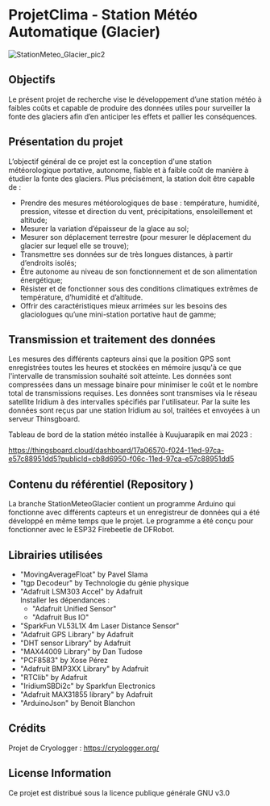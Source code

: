 # ProjetClima - Station Météo Automatique (Glacier)
![StationMeteo_Glacier_pic2](https://github.com/climatoLab/StationMeteoGlacier/assets/102256913/b81ce2fa-4a42-488c-8efd-8a72bb7f2622)

## Objectifs
Le présent projet de recherche vise le développement d’une station météo à faibles coûts et capable de produire des données utiles pour surveiller la fonte des glaciers afin d’en anticiper les effets et pallier les conséquences. 

## Présentation du projet 
L’objectif général de ce projet est la conception d'une station météorologique portative, autonome, fiable et à faible coût de manière à étudier la fonte des glaciers. Plus précisément, la station doit être capable de :
- Prendre des mesures météorologiques de base : température, humidité, pression, vitesse et direction du vent, précipitations, ensoleillement et altitude;
- Mesurer la variation d’épaisseur de la glace au sol;
- Mesurer son déplacement terrestre (pour mesurer le déplacement du glacier sur lequel elle se trouve);
- Transmettre ses données sur de très longues distances, à partir d’endroits isolés;
- Être autonome au niveau de son fonctionnement et de son alimentation énergétique;
- Résister et de fonctionner sous des conditions climatiques extrêmes de température, d’humidité et d’altitude.
- Offrir des caractéristiques mieux arrimées sur les besoins des glaciologues qu’une mini-station portative haut de gamme;

## Transmission et traitement des données
Les mesures des différents capteurs ainsi que la position GPS sont enregistrées toutes les heures et stockées en mémoire jusqu'à ce que l'intervalle de transmission souhaité soit atteinte. Les données sont compressées dans un message binaire pour minimiser le coût et le nombre total de transmissions requises. Les données sont transmises via le réseau satellite Iridium à des intervalles spécifiés par l'utilisateur. Par la suite les données sont reçus par une station Iridium au sol, traitées et envoyées à un serveur Thinsgboard.

Tableau de bord de la station météo installée à Kuujuarapik en mai 2023 :

https://thingsboard.cloud/dashboard/17a06570-f024-11ed-97ca-e57c88951dd5?publicId=cb8d6950-f06c-11ed-97ca-e57c88951dd5

## Contenu du référentiel (Repository )
La branche StationMeteoGlacier contient un programme Arduino qui fonctionne avec différents capteurs et un enregistreur de données qui a été développé en même temps que le projet. Le programme a été conçu pour fonctionner avec le ESP32 Firebeetle de DFRobot.

## Librairies utilisées
- "MovingAverageFloat" by Pavel Slama
- "tgp Decodeur" by Technologie du génie physique
- "Adafruit LSM303 Accel" by Adafruit  
	Installer les dépendances :
	- "Adafruit Unified Sensor"
	- "Adafruit Bus IO"
- "SparkFun VL53L1X 4m Laser Distance Sensor"
- "Adafruit GPS Library" by Adafruit
- "DHT sensor Library" by Adafruit
- "MAX44009 Library" by Dan Tudose
- "PCF8583" by Xose Pérez
- "Adafruit BMP3XX Library" by Adafruit
- "RTClib" by Adafruit	
- "IridiumSBDi2c" by Sparkfun Electronics
- "Adafruit MAX31855 library" by Adafruit
- "ArduinoJson" by Benoit Blanchon

## Crédits
Projet de Cryologger : https://cryologger.org/

## License Information
Ce projet est distribué sous la licence publique générale GNU v3.0

